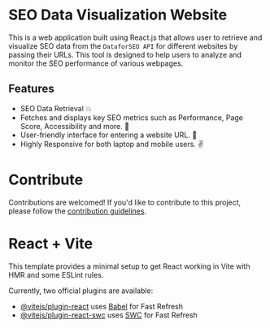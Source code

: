 # SEO Data Visualization Website

This is a web application built using React.js that allows user to retrieve and visualize SEO data from the `DataforSEO API` for different websites by passing their URLs. This tool is designed to help users to analyze and monitor the SEO performance of various webpages.

## Features
- SEO Data Retrieval 💥
- Fetches and displays key SEO metrics such as Performance, Page Score, Accessibility and more. 💯
- User-friendly interface for entering a website URL. 🌟
- Highly Responsive for both laptop and mobile users. ✌️


# Contribute

Contributions are welcomed! If you'd like to contribute to this project, please follow the [contribution guidelines](https://github.com/github/docs/blob/325ec1c1488e0d1c30230f078a461e62f720019c/CONTRIBUTING.md).

# React + Vite

This template provides a minimal setup to get React working in Vite with HMR and some ESLint rules.

Currently, two official plugins are available:

- [@vitejs/plugin-react](https://github.com/vitejs/vite-plugin-react/blob/main/packages/plugin-react/README.md) uses [Babel](https://babeljs.io/) for Fast Refresh
- [@vitejs/plugin-react-swc](https://github.com/vitejs/vite-plugin-react-swc) uses [SWC](https://swc.rs/) for Fast Refresh
